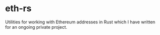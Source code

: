 # eth-rs
Utilities for working with Ethereum addresses in Rust which I have written for an ongoing private project.
